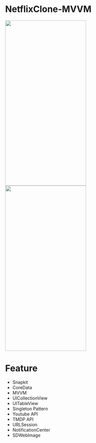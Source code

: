 # NetflixClone-MVVM

<p float="left">
  <img src="https://github.com/UmutYLCN/NetflixClone-MVVM/assets/56222030/181130f8-05f0-4d59-b385-e3909137d8b8" width="260"  height="530"/>
  <img src="https://github.com/UmutYLCN/NetflixClone-MVVM/assets/56222030/181130f8-05f0-4d59-b385-e3909137d8b8" width="260"  height="530"/>
</p>


# Feature
- Snapkit
- CoreData
- MVVM
- UICollectionView
- UITableView
- Singleton Pattern
- Youtube API
- TMDP API
- URLSession
- NotificationCenter
- SDWebImage
